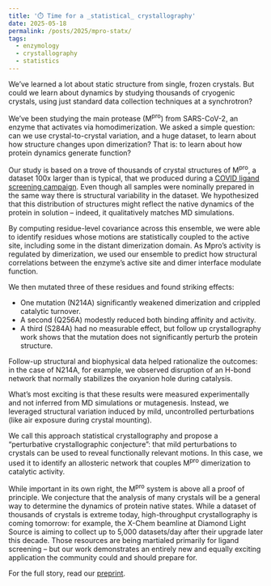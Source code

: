```yaml
---
title: '⏱️ Time for a _statistical_ crystallography'
date: 2025-05-18
permalink: /posts/2025/mpro-statx/
tags:
  - enzymology
  - crystallography
  - statistics
---
```


We’ve learned a lot about static structure from single, frozen crystals. But could we learn about dynamics by studying thousands of cryogenic crystals, using just standard data collection techniques at a synchrotron?

We’ve been studying the main protease (M<sup>pro</sup>) from SARS-CoV-2, an enzyme that activates via homodimerization. We asked a simple question: can we use crystal-to-crystal variation, and a huge dataset, to learn about how structure changes upon dimerization? That is: to learn about how protein dynamics generate function?

Our study is based on a trove of thousands of crystal structures of M<sup>pro</sup>, a dataset 100x larger than is typical, that we produced during a [COVID ligand screening campaign](https://www.science.org/doi/10.1126/science.abf7945). Even though all samples were nominally prepared in the same way there is structural variability in the dataset. We hypothesized that this distribution of structures might reflect the native dynamics of the protein in solution – indeed, it qualitatively matches MD simulations.

By computing residue-level covariance across this ensemble, we were able to identify residues whose motions are statistically coupled to the active site, including some in the distant dimerization domain. As Mpro’s activity is regulated by dimerization, we used our ensemble to predict how structural correlations between the enzyme’s active site and dimer interface modulate function.

We then mutated three of these residues and found striking effects:

 - One mutation (N214A) significantly weakened dimerization and crippled catalytic turnover.
 - A second (Q256A) modestly reduced both binding affinity and activity.
 - A third (S284A) had no measurable effect, but follow up crystallography work shows that the mutation does not significantly perturb the protein structure.

Follow-up structural and biophysical data helped rationalize the outcomes: in the case of N214A, for example, we observed disruption of an H-bond network that normally stabilizes the oxyanion hole during catalysis.

What’s most exciting is that these results were measured experimentally and not inferred from MD simulations or mutagenesis. Instead, we leveraged structural variation induced by mild, uncontrolled perturbations (like air exposure during crystal mounting).

We call this approach statistical crystallography and propose a “perturbative crystallographic conjecture”: that mild perturbations to crystals can be used to reveal functionally relevant motions. In this case, we used it to identify an allosteric network that couples M<sup>pro</sup> dimerization to catalytic activity.

While important in its own right, the M<sup>pro</sup> system is above all a proof of principle. We
conjecture that the analysis of many crystals will be a general way to determine the
dynamics of protein native states. While a dataset of thousands of crystals is extreme
today, high-throughput crystallography is coming tomorrow: for example, the X-Chem
beamline at Diamond Light Source is aiming to collect up to 5,000 datasets/day after their
upgrade later this decade. Those resources are being martialed primarily for ligand
screening – but our work demonstrates an entirely new and equally exciting application
the community could and should prepare for.

For the full story, read our [preprint](https://www.biorxiv.org/content/10.1101/2025.01.28.635305v1.full.pdf).


